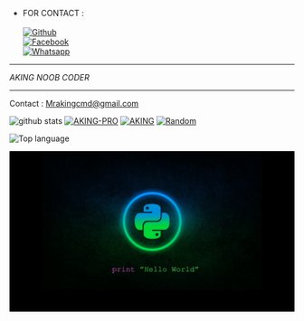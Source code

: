 * FOR CONTACT :
<b></b> </br> <br>[![Github](https://img.shields.io/badge/Github-Mr.AKING-dimgray?style=flat-square&logo=github)](https://github.com/AKING110)<br> [![Facebook](https://img.shields.io/badge/Facebook-AKING-blue?style=flat-square&logo=facebook)](https://www.facebook.com/MR.AKING.07)<br> [![Whatsapp](https://img.shields.io/badge/Whatsapp-AKING-deepgreen?style=flat-square&logo=whatsapp)](https://wa.me/+923150665740)
&nbsp;&nbsp;     &nbsp;&nbsp;    &nbsp;&nbsp;   &nbsp;&nbsp;   &nbsp;&nbsp;   
___
_AKING NOOB CODER_
___
Contact : Mrakingcmd@gmail.com

![github stats](https://github-readme-stats.vercel.app/api?username=AKING110&show_icons=true&theme=dark)
<a href="https://github.com/AKING110/AKING-PRO"><img title="AKING-PRO" src="https://github-readme-stats.vercel.app/api/pin/?username=AKING110&repo=AKING-PRO&theme=vision-friendly-dark"></a>
<a href="https://github.com/AKING110/AKING"><img title="AKING" src="https://github-readme-stats.vercel.app/api/pin/?username=AKING110&repo=AKING&theme=vision-friendly-dark"></a>
<a href="https://github.com/AKING110/Random"><img title="Random" src="https://github-readme-stats.vercel.app/api/pin/?username=AKING110&repo=Random&theme=vision-friendly-dark"></a>

  <img src="https://github-readme-stats.vercel.app/api/top-langs/?username=AKING110&layout=compact" alt="Top language">

![template_s](https://raw.githubusercontent.com/AKING110/AKING110/main/logo/wallpaperbetter_(1).jpg)
